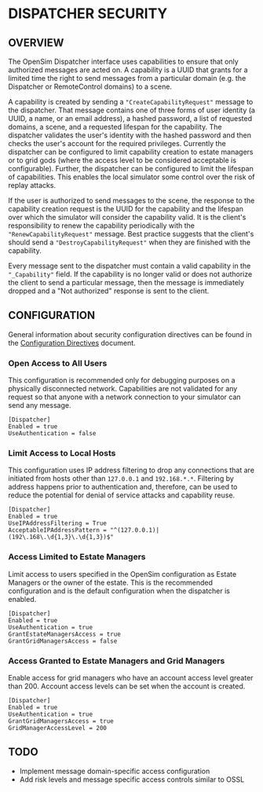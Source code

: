 # DISPATCHER SECURITY #

## OVERVIEW ##

The OpenSim Dispatcher interface uses capabilities to ensure that only
authorized messages are acted on. A capability is a UUID that grants for
a limited time the right to send messages from a particular domain
(e.g. the Dispatcher or RemoteControl domains) to a scene.

A capability is created by sending a `"CreateCapabilityRequest"` message
to the dispatcher. That message contains one of three forms of user
identity (a UUID, a name, or an email address), a hashed password, a
list of requested domains, a scene, and a requested lifespan for the
capability. The dispatcher validates the user's identity with the hashed
password and then checks the user's account for the required
privileges. Currently the dispatcher can be configured to limit
capability creation to estate managers or to grid gods (where the access
level to be considered acceptable is configurable). Further, the
dispatcher can be configured to limit the lifespan of capabilities. This
enables the local simulator some control over the risk of replay
attacks.

If the user is authorized to send messages to the scene, the response to
the capability creation request is the UUID for the capability and the
lifespan over which the simulator will consider the capability valid. It
is the client's responsibility to renew the capability periodically with
the `"RenewCapabilityRequest"` message. Best practice suggests that the
client's should send a `"DestroyCapabilityRequest"` when they are
finished with the capability.

Every message sent to the dispatcher must contain a valid capability in
the `"_Capability"` field.  If the capability is no longer valid or does
not authorize the client to send a particular message, then the message
is immediately dropped and a "Not authorized" response is sent to the
client.

## CONFIGURATION ##

General information about security configuration directives can be found
in the [Configuration Directives](config.md) document.

### Open Access to All Users ###

This configuration is recommended only for debugging purposes on a
physically disconnected network. Capabilities are not validated for any
request so that anyone with a network connection to your simulator can
send any message.

    [Dispatcher]
    Enabled = true
    UseAuthentication = false

### Limit Access to Local Hosts ###

This configuration uses IP address filtering to drop any connections
that are initiated from hosts other than `127.0.0.1` and
`192.168.*.*`. Filtering by address happens prior to authentication and,
therefore, can be used to reduce the potential for denial of service
attacks and capability reuse.

    [Dispatcher]
    Enabled = true
    UseIPAddressFiltering = True
    AcceptableIPAddressPattern = "^(127.0.0.1)|(192\.168\.\d{1,3}\.\d{1,3})$"

### Access Limited to Estate Managers ###

Limit access to users specified in the OpenSim configuration as Estate
Managers or the owner of the estate. This is the recommended
configuration and is the default configuration when the dispatcher is
enabled. 

    [Dispatcher]
    Enabled = true
    UseAuthentication = true
    GrantEstateManagersAccess = true
    GrantGridManagersAccess = false

### Access Granted to Estate Managers and Grid Managers ###

Enable access for grid managers who have an account access level greater
than 200. Account access levels can be set when the account is created.

    [Dispatcher]
    Enabled = true
    UseAuthentication = true
    GrantGridManagersAccess = true
    GridManagerAccessLevel = 200

## TODO ##

* Implement message domain-specific access configuration
* Add risk levels and message specific access controls similar to OSSL
